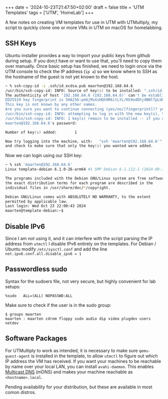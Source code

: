 +++
date = '2024-10-23T21:47:50+02:00'
draft = false
title = 'UTM Templates'
tags = ['UTM', 'HomeLab']
+++

A few notes on creating VM templates for use in UTM with UTMultiply, my script to quickly clone one or more VMs in UTM on macOS for homelabbing.

## SSH Keys

Ubuntu installer provides a way to import your public keys from github during setup. If you don;t have or want to use that, you'll need to copy them over manually. Once basic setup has finished, we need to login once via the UTM console to check the IP address (`ip a`) so we know where to SSH as the hostname of the guest is not yet known to the host.

```zsh
~ % ssh-copy-id -i .ssh/id_ecdsa.pub maarten@192.168.64.6
/usr/bin/ssh-copy-id: INFO: Source of key(s) to be installed: ".ssh/id_ecdsa.pub"
The authenticity of host '192.168.64.6 (192.168.64.6)' can't be established.
ED25519 key fingerprint is SHA256:pe6jMxXsHQh9R6itLYL/Kk9odDhj4BWlTpLUOs7plSA.
This key is not known by any other names.
Are you sure you want to continue connecting (yes/no/[fingerprint])? yes
/usr/bin/ssh-copy-id: INFO: attempting to log in with the new key(s), to filter out any that are already installed
/usr/bin/ssh-copy-id: INFO: 1 key(s) remain to be installed -- if you are prompted now it is to install the new keys
maarten@192.168.64.6's password:

Number of key(s) added:        1

Now try logging into the machine, with:   "ssh 'maarten@192.168.64.6'"
and check to make sure that only the key(s) you wanted were added.
```
Now we can login using our SSH key:
```zsh
~ % ssh 'maarten@192.168.64.6'
Linux template-debian 6.1.0-26-arm64 #1 SMP Debian 6.1.112-1 (2024-09-30) aarch64

The programs included with the Debian GNU/Linux system are free software;
the exact distribution terms for each program are described in the
individual files in /usr/share/doc/*/copyright.

Debian GNU/Linux comes with ABSOLUTELY NO WARRANTY, to the extent
permitted by applicable law.
Last login: Wed Oct 23 22:00:43 2024
maarten@template-debian:~$
```

## Disable IPv6

Since I am not using it, and it can interfere with the script parsing the IP address from `utmctl` I disable IPv6 entirely on the templates. For Debian / Ubuntu modify `/etc/sysctl.conf` and add the line `net.ipv6.conf.all.disable_ipv6 = 1`

## Passwordless sudo

Syntax for the sudoers file, not very secure, but highly convenient for lab setups:

`%sudo   ALL=(ALL) NOPASSWD:ALL`

Make sure to check if the user is in the sudo group:

```console
$ groups maarten
maarten : maarten cdrom floppy sudo audio dip video plugdev users netdev
```

## Software Packages

For UTMultiply to work as intended, it is necessary to make sure `qemu-guest-agent` is installed in the template, to allow `utmctl` to figure out which IP address the VM has received. If you want your machines to be reachable by name over your local LAN, you can install `avahi-daemon`. This enables [Multicast DNS](https://en.wikipedia.org/wiki/Multicast_DNS) (mDNS) and makes your machine reachable as `<hostname>.local`.

Pending availability for your distribution, but these are available in most comon distros.